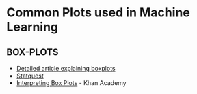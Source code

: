 # Common Plots used in Machine Learning

## BOX-PLOTS
- [Detailed article explaining boxplots](https://towardsdatascience.com/understanding-boxplots-5e2df7bcbd51)
- [Statquest](https://www.youtube.com/watch?v=fHLhBnmwUM0)
- [Interpreting Box Plots](https://www.youtube.com/watch?v=oBREri10ZHk) - Khan Academy